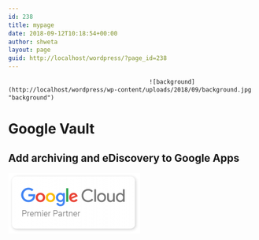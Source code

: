 ```yaml
---
id: 238
title: mypage
date: 2018-09-12T10:18:54+00:00
author: shweta
layout: page
guid: http://localhost/wordpress/?page_id=238
---
```

											![background](http://localhost/wordpress/wp-content/uploads/2018/09/background.jpg "background")



# Google Vault

## Add archiving and eDiscovery to Google Apps

<img width="268" height="124" src="wp-content/uploads/2018/09/GoogleCloud_PremierPartner_Badge_150-e1536296491963.png" alt="" />
